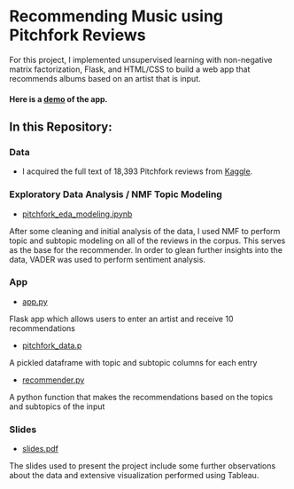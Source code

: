 # Recommending Music using Pitchfork Reviews

For this project, I implemented unsupervised learning with non-negative matrix factorization, Flask, and HTML/CSS to build a web app that recommends albums based on an artist that is input.

#### Here is a [demo](https://drive.google.com/file/d/1CZHtyu1_EJD8BYrYWw-h_wPjgs12V5WR/view?usp=sharing) of the app. 

## In this Repository:   

### Data
* I acquired the full text of 18,393 Pitchfork reviews from [Kaggle].

### Exploratory Data Analysis / NMF Topic Modeling 
* [pitchfork_eda_modeling.ipynb](https://github.com/saifmaq/metis-projects/blob/master/music%20recommender/pitchfork_eda_modeling.ipynb) 

After some cleaning and initial analysis of the data, I used NMF to perform topic and subtopic modeling on all of the reviews in the corpus. This serves as the base for the recommender. In order to glean further insights into the data, VADER was used to perform sentiment analysis. 
  
### App 
* [app.py](https://github.com/saifmaq/metis-projects/blob/master/music%20recommender/flask_app/app.py)

Flask app which allows users to enter an artist and receive 10 recommendations

* [pitchfork_data.p](https://github.com/saifmaq/metis-projects/blob/master/music%20recommender/flask_app/pitchfork_data.p)

A pickled dataframe with topic and subtopic columns for each entry

* [recommender.py](https://github.com/saifmaq/metis-projects/blob/master/music%20recommender/flask_app/recommender.py)

A python function that makes the recommendations based on the topics and subtopics of the input 

### Slides
* [slides.pdf](https://github.com/saifmaq/metis-projects/blob/master/music%20recommender/slides.pdf)

The slides used to present the project include some further observations about the data and extensive visualization performed using Tableau. 


[Kaggle]: https://www.kaggle.com/nolanbconaway/pitchfork-data